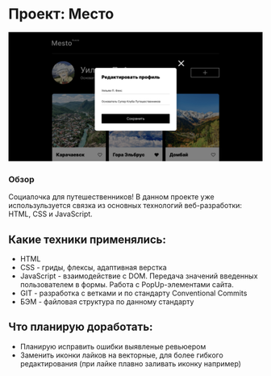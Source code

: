# Проект: Место

![Превью проекта](mesto_preview.png)

### Обзор
Социалочка для путешественников!
В данном проекте уже использульзуется связка из основных технологий веб-разработки: HTML, CSS и JavaScript.

## Какие техники применялись:

* HTML
* CSS - гриды, флексы, адаптивная верстка
* JavaScript - взаимодействие с DOM. Передача значений введенных пользователем в формы. Работа с PopUp-элементами сайта.
* GIT - разработка с ветками и по стандарту Conventional Commits
* БЭМ - файловая структура по данному стандарту

## Что планирую доработать:
* Планирую исправить ошибки выявленые ревьюером
* Заменить иконки лайков на векторные, для более гибкого редактирования (при лайке плавно заливать иконку например)


